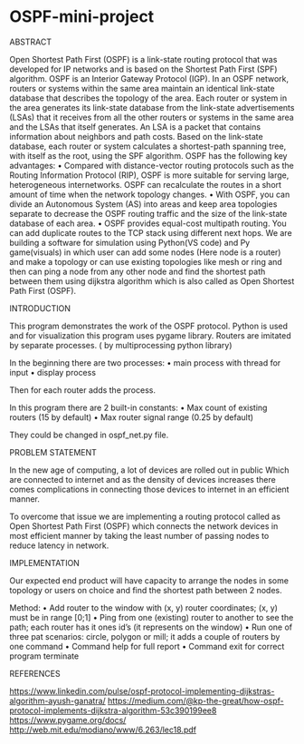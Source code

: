 # OSPF-mini-project
ABSTRACT

Open Shortest Path First (OSPF) is a link-state routing protocol that was developed for IP networks and is based on the Shortest Path First (SPF) algorithm. OSPF is an Interior Gateway Protocol (IGP). In an OSPF network, routers or systems within the same area maintain an identical link-state database that describes the topology of the area. Each router or system in the area generates its link-state database from the link-state advertisements (LSAs) that it receives from all the other routers or systems in the same area and the LSAs that itself generates. An LSA is a packet that contains information about neighbors and path costs. Based on the link-state database, each router or system calculates a shortest-path spanning tree, with itself as the root, using the SPF algorithm. OSPF has the following key advantages: • Compared with distance-vector routing protocols such as the Routing Information Protocol (RIP), OSPF is more suitable for serving large, heterogeneous internetworks. OSPF can recalculate the routes in a short amount of time when the network topology changes. • With OSPF, you can divide an Autonomous System (AS) into areas and keep area topologies separate to decrease the OSPF routing traffic and the size of the link-state database of each area. • OSPF provides equal-cost multipath routing. You can add duplicate routes to the TCP stack using different next hops. We are building a software for simulation using Python(VS code) and Py game(visuals) in which user can add some nodes (Here node is a router) and make a topology or can use existing topologies like mesh or ring and then can ping a node from any other node and find the shortest path between them using dijkstra algorithm which is also called as Open Shortest Path First (OSPF).

INTRODUCTION

This program demonstrates the work of the OSPF protocol. Python is used and for visualization this program uses pygame library. Routers are imitated by separate processes. ( by multiprocessing python library)

In the beginning there are two processes: • main process with thread for input • display process

Then for each router adds the process.

In this program there are 2 built-in constants: • Max count of existing routers (15 by default) • Max router signal range (0.25 by default)

They could be changed in ospf_net.py file.

PROBLEM STATEMENT

In the new age of computing, a lot of devices are rolled out in public Which are connected to internet and as the density of devices increases there comes complications in connecting those devices to internet in an efficient manner.

To overcome that issue we are implementing a routing protocol called as Open Shortest Path First (OSPF) which connects the network devices in most efficient manner by taking the least number of passing nodes to reduce latency in network.

IMPLEMENTATION

Our expected end product will have capacity to arrange the nodes in some topology or users on choice and find the shortest path between 2 nodes.

Method:
• Add router to the window with (x, y) router coordinates; (x, y) must be in range [0;1] • Ping from one (existing) router to another to see the path; each router has it ones id’s (it represents on the window) • Run one of three pat scenarios: circle, polygon or mill; it adds a couple of routers by one command • Command help for full report • Command exit for correct program terminate

REFERENCES

https://www.linkedin.com/pulse/ospf-protocol-implementing-dijkstras-algorithm-ayush-ganatra/ https://medium.com/@kp-the-great/how-ospf-protocol-implements-dijkstra-algorithm-53c390199ee8 https://www.pygame.org/docs/ http://web.mit.edu/modiano/www/6.263/lec18.pdf
